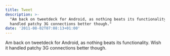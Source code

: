 ```yaml
---
title: Tweet
description: >-
  "Am back on tweetdeck for Android, as nothing beats its functionality. Wish it
  handled patchy 3G connections better though."
date: '2011-08-02T07:08:13+01:00'
---
```

Am back on tweetdeck for Android, as nothing beats its functionality. Wish it handled patchy 3G connections better though.
